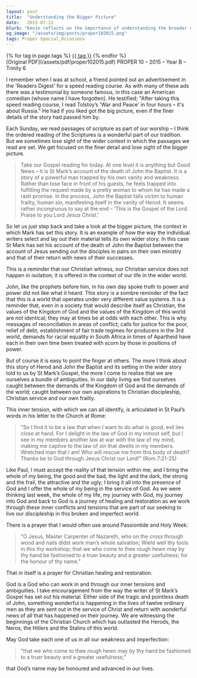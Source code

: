 ```yaml
---
layout: post
title:  "Understanding the Bigger Picture"
date:   2015-07-12
blurb: "Kevin reflects on the importance of understanding the broader context of scripture, using the story of John the Baptist's death to illustrate how individual narratives fit into the wider message of the Gospel. He emphasizes the tension between the values of God's Kingdom and those of the world, and the inner conflict that Christians face in reconciling these differences. The sermon encourages believers to bring their whole selves to God, embracing inner tensions as part of the journey towards healing and restoration."
og_image: "/assets/img/posts/proper102015.png"
tags: Proper Special_Occasions
---    
```

<div class="tag-pills">
    {% for tag in page.tags %}
    <a href="{{ site.baseurl }}/tag/{{ tag | slugify }}" class="tag-pill">{{ tag }}</a>
    {% endfor %}
</div>
[Original PDF](/assets/pdf/proper102015.pdf)
PROPER 10 – 2015 – Year B – Trinity 6

I remember when I was at school, a friend pointed out an advertisement in the 'Readers Digest' for a speed reading course. As with many of these ads there was a testimonial by someone famous, in this case an American comedian (whose name I have forgotten). He testified; "After taking this speed reading course, I read Tolstoy’s 'War and Peace' in four hours – it's about Russia." He had if you liked got the big picture, even if the finer details of the story had passed him by.

Each Sunday, we read passages of scripture as part of our worship – I think the ordered reading of the Scriptures is a wonderful part of our tradition. But we sometimes lose sight of the wider context in which the passages we read are set. We get focused on the finer detail and lose sight of the bigger picture.

> Take our Gospel reading for today. At one level it is anything but Good News – it is St Mark’s account of the death of John the Baptist. It is a story of a powerful man trapped by his own vanity and weakness. Rather than lose face in front of his guests, he feels trapped into fulfilling the request made by a pretty woman to whom he has made a rash promise. In the process, John the Baptist falls victim to human frailty, human sin, manifesting itself in the vanity of Herod. It seems rather incongruous to say at the end – 'This is the Gospel of the Lord. Praise to you Lord Jesus Christ.'

So let us just step back and take a look at the bigger picture, the context in which Mark has set this story. It is an example of how the way the individual writers select and lay out their material tells its own wider story. In this case St Mark has set his account of the death of John the Baptist between the account of Jesus sending out the disciples in pairs on their own ministry and that of their return with news of their successes.

This is a reminder that our Christian witness, our Christian service does not happen in isolation; it is offered in the context of our life in the wider world.

John, like the prophets before him, in his own day spoke truth to power and power did not like what it heard. This story is a sombre reminder of the fact that this is a world that operates under very different value systems. It is a reminder that, even in a society that would describe itself as Christian, the values of the Kingdom of God and the values of the Kingdom of this world are not identical; they may at times be at odds with each other. This is why messages of reconciliation in areas of conflict; calls for justice for the poor, relief of debt, establishment of fair trade regimes for producers in the 3rd world, demands for racial equality in South Africa in times of Apartheid have each in their own time been treated with scorn by those in positions of power.

But of course it is easy to point the finger at others. The more I think about this story of Herod and John the Baptist and its setting in the wider story told to us by St Mark’s Gospel, the more I come to realise that we are ourselves a bundle of ambiguities. In our daily living we find ourselves caught between the demands of the Kingdom of God and the demands of the world; caught between our own aspirations to Christian discipleship, Christian service and our own frailty.

This inner tension, with which we can all identify, is articulated in St Paul’s words in his letter to the Church at Rome:

> "So I find it to be a law that when I want to do what is good, evil lies close at hand. For I delight in the law of God in my inmost self, but I see in my members another law at war with the law of my mind, making me captive to the law of sin that dwells in my members. Wretched man that I am! Who will rescue me from this body of death? Thanks be to God through Jesus Christ our Lord!" (Rom 7:21-25)

Like Paul, I must accept the reality of that tension within me; and I bring the whole of my being, the good and the bad, the light and the dark, the strong and the frail, the attractive and the ugly; I bring it all into the presence of God and I offer the whole of my being in the service of God. As we were thinking last week, the whole of my life, my journey with God, my journey into God and back to God is a journey of healing and restoration as we work through these inner conflicts and tensions that are part of our seeking to live our discipleship in this broken and imperfect world.

There is a prayer that I would often use around Passiontide and Holy Week:

> "O Jesus, Master Carpenter of Nazareth, who on the cross through wood and nails didst work man’s whole salvation; Wield well thy tools in this thy workshop; that we who come to thee rough hewn may by thy hand be fashioned to a truer beauty and a greater usefulness; for the honour of thy name."

That in itself is a prayer for Christian healing and restoration.

God is a God who can work in and through our inner tensions and ambiguities. I take encouragement from the way the writer of St Mark’s Gospel has set out his material. Either side of the tragic and pointless death of John, something wonderful is happening in the lives of twelve ordinary men as they are sent out in the service of Christ and return with wonderful news of all that has happened on their journey. We are witnessing the beginnings of the Christian Church which has outlasted the Herods, the Neros, the Hitlers and the Stalins of this world.

May God take each one of us in all our weakness and imperfection:

> "that we who come to thee rough hewn may by thy hand be fashioned to a truer beauty and a greater usefulness;"

that God’s name may be honoured and advanced in our lives.
